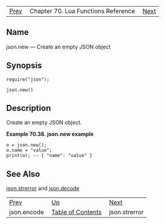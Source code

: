 |     |     |     |
| --- | --- | --- |
| [Prev](lua.ref.json.encode)  | Chapter 70. Lua Functions Reference |  [Next](lua.ref.json.strerror) |

<a name="lua.ref.json.new"></a>
## Name

json.new — Create an empty JSON object

<a name="idp16553392"></a>
## Synopsis

`require("json");`

`json.new()`

<a name="idp16556352"></a>
## Description

Create an empty JSON object.

<a name="lua.ref.new.example"></a>

**Example 70.38. json.new example**

```
o = json.new();
o.name = "value";
print(o); -- { "name": "value" }
```

<a name="idp16560720"></a>
## See Also

[json.strerror](lua.ref.json.strerror "json.strerror") and [json.decode](lua.ref.json.decode "json.decode")

|     |     |     |
| --- | --- | --- |
| [Prev](lua.ref.json.encode)  | [Up](lua.function.details) |  [Next](lua.ref.json.strerror) |
| json.encode  | [Table of Contents](index) |  json.strerror |

